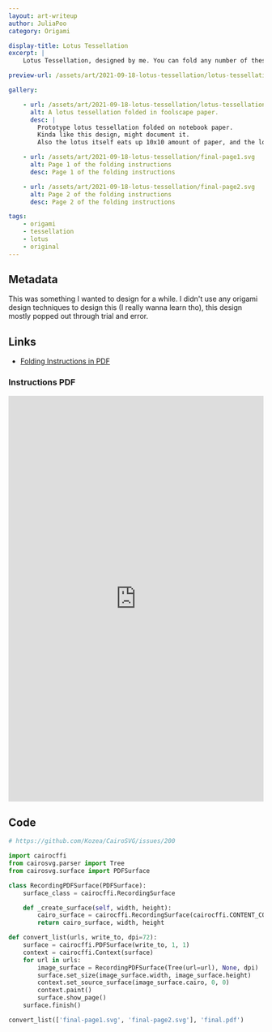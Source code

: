 ```yaml
---
layout: art-writeup
author: JuliaPoo
category: Origami

display-title: Lotus Tessellation
excerpt: |
    Lotus Tessellation, designed by me. You can fold any number of these lotus on the same piece of paper without cuts or glue. Instructions are available.

preview-url: /assets/art/2021-09-18-lotus-tessellation/lotus-tessellation-preview.jpg

gallery:

    - url: /assets/art/2021-09-18-lotus-tessellation/lotus-tessellation-preview.jpg
      alt: A lotus tessellation folded in foolscape paper.
      desc: |
        Prototype lotus tessellation folded on notebook paper.
        Kinda like this design, might document it.
        Also the lotus itself eats up 10x10 amount of paper, and the lotus is only 2x2, meaning there's an average of 25 layers of paper stacked up on the lotus.

    - url: /assets/art/2021-09-18-lotus-tessellation/final-page1.svg
      alt: Page 1 of the folding instructions
      desc: Page 1 of the folding instructions

    - url: /assets/art/2021-09-18-lotus-tessellation/final-page2.svg
      alt: Page 2 of the folding instructions
      desc: Page 2 of the folding instructions

tags:
    - origami
    - tessellation
    - lotus
    - original
---
```


## Metadata

This was something I wanted to design for a while. I didn't use any origami design techniques to design this (I really wanna learn tho), this design mostly popped out through trial and error.

## Links

* [Folding Instructions in PDF](/assets/art/2021-09-18-lotus-tessellation/final.pdf)

### Instructions PDF

<center>
<!--<iframe style="filter: invert(1) hue-rotate(100deg)" src="/assets/art/2021-09-18-lotus-tessellation/final.pdf#view=fit" width="100%" height="1960"></iframe>-->

<script>
// Bypass a bug from google returning 204
function reloadIFrame() {
var iframe = document.getElementById("pdf-viewer");
    if (iframe.contentDocument == null) return;
    console.log(iframe.contentDocument.URL); //work control
    if(iframe.contentDocument.URL == "about:blank"){
        iframe.src = iframe.src;
    }
}
var timerId = setInterval("reloadIFrame();", 2000);

document.addEventListener("DOMContentLoaded", (e) => {
    console.log("dom loaded")
    document.getElementById("pdf-viewer").addEventListener("load", (e) => {
        clearInterval(timerId);
        console.log("pdf Loaded"); //work control
    });
});
</script>

<iframe id="pdf-viewer" src="https://docs.google.com/viewer?url=https://juliapoo.github.io/assets/art/2021-09-18-lotus-tessellation/final.pdf&embedded=true" height="800" style="width:100%;height:800;" frameborder="0" scrolling="no"></iframe>
</center>

## Code

```python
# https://github.com/Kozea/CairoSVG/issues/200

import cairocffi
from cairosvg.parser import Tree
from cairosvg.surface import PDFSurface

class RecordingPDFSurface(PDFSurface):
    surface_class = cairocffi.RecordingSurface

    def _create_surface(self, width, height):
        cairo_surface = cairocffi.RecordingSurface(cairocffi.CONTENT_COLOR_ALPHA, (0, 0, width, height))
        return cairo_surface, width, height  

def convert_list(urls, write_to, dpi=72):
    surface = cairocffi.PDFSurface(write_to, 1, 1)
    context = cairocffi.Context(surface)
    for url in urls:
        image_surface = RecordingPDFSurface(Tree(url=url), None, dpi)
        surface.set_size(image_surface.width, image_surface.height)
        context.set_source_surface(image_surface.cairo, 0, 0)
        context.paint()
        surface.show_page()
    surface.finish()

convert_list(['final-page1.svg', 'final-page2.svg'], 'final.pdf')
```